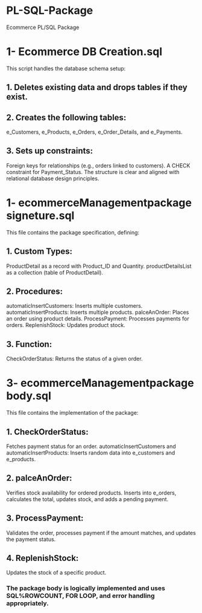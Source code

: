 # PL-SQL-Package
Ecommerce PL/SQL Package


# 1- Ecommerce DB Creation.sql
This script handles the database schema setup:

## 1. Deletes existing data and drops tables if they exist.
## 2. Creates the following tables:
e_Customers, e_Products, e_Orders, e_Order_Details, and e_Payments.
## 3. Sets up constraints:
Foreign keys for relationships (e.g., orders linked to customers).
A CHECK constraint for Payment_Status.
The structure is clear and aligned with relational database design principles.

# 1- ecommerceManagementpackage signeture.sql
This file contains the package specification, defining:

## 1. Custom Types:
ProductDetail as a record with Product_ID and Quantity.
productDetailsList as a collection (table of ProductDetail).
## 2. Procedures:
automaticInsertCustomers: Inserts multiple customers.
automaticInsertProducts: Inserts multiple products.
palceAnOrder: Places an order using product details.
ProcessPayment: Processes payments for orders.
ReplenishStock: Updates product stock.
## 3. Function:
CheckOrderStatus: Returns the status of a given order.


# 3- ecommerceManagementpackage body.sql
This file contains the implementation of the package:

## 1. CheckOrderStatus: 
Fetches payment status for an order.
automaticInsertCustomers and automaticInsertProducts: Inserts random data into e_customers and e_products.
## 2. palceAnOrder:  
Verifies stock availability for ordered products.
Inserts into e_orders, calculates the total, updates stock, and adds a pending payment.
## 3. ProcessPayment:
Validates the order, processes payment if the amount matches, and updates the payment status.
## 4. ReplenishStock:
Updates the stock of a specific product.


### The package body is logically implemented and uses SQL%ROWCOUNT, FOR LOOP, and error handling appropriately.
